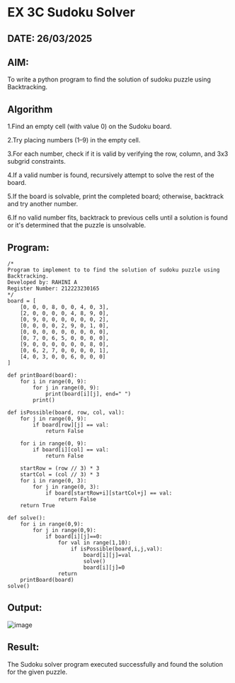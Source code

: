 # EX 3C Sudoku Solver
## DATE: 26/03/2025
## AIM:
To write a python program to find the solution of sudoku puzzle using Backtracking.


## Algorithm
1.Find an empty cell (with value 0) on the Sudoku board.

2.Try placing numbers (1–9) in the empty cell.

3.For each number, check if it is valid by verifying the row, column, and 3x3 subgrid constraints.

4.If a valid number is found, recursively attempt to solve the rest of the board.

5.If the board is solvable, print the completed board; otherwise, backtrack and try another number.

6.If no valid number fits, backtrack to previous cells until a solution is found or it's determined that the puzzle is unsolvable. 
   

## Program:
```
/*
Program to implement to to find the solution of sudoku puzzle using Backtracking.
Developed by: RAHINI A
Register Number: 212223230165
*/
board = [
    [0, 0, 0, 8, 0, 0, 4, 0, 3],
    [2, 0, 0, 0, 0, 4, 8, 9, 0],
    [0, 9, 0, 0, 0, 0, 0, 0, 2],
    [0, 0, 0, 0, 2, 9, 0, 1, 0],
    [0, 0, 0, 0, 0, 0, 0, 0, 0],
    [0, 7, 0, 6, 5, 0, 0, 0, 0],
    [9, 0, 0, 0, 0, 0, 0, 8, 0],
    [0, 6, 2, 7, 0, 0, 0, 0, 1],
    [4, 0, 3, 0, 0, 6, 0, 0, 0]
]

def printBoard(board):
    for i in range(0, 9):
        for j in range(0, 9):
            print(board[i][j], end=" ")
        print()

def isPossible(board, row, col, val):
    for j in range(0, 9):
        if board[row][j] == val:
            return False

    for i in range(0, 9):
        if board[i][col] == val:
            return False

    startRow = (row // 3) * 3
    startCol = (col // 3) * 3
    for i in range(0, 3):
        for j in range(0, 3):
            if board[startRow+i][startCol+j] == val:
                return False
    return True

def solve():
    for i in range(0,9):
        for j in range(0,9):
            if board[i][j]==0:
                for val in range(1,10):
                    if isPossible(board,i,j,val):
                        board[i][j]=val
                        solve()
                        board[i][j]=0
                return
    printBoard(board)
solve()
```

## Output:

![image](https://github.com/user-attachments/assets/2ecdeabf-b38b-4182-9f59-2f55a8d79c0f)


## Result:
The Sudoku solver program executed successfully and found the solution for the given puzzle.
